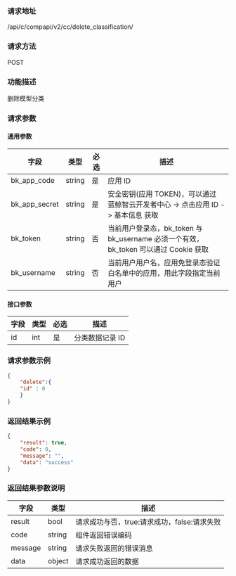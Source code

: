 ### 请求地址

/api/c/compapi/v2/cc/delete_classification/

### 请求方法

POST

### 功能描述

删除模型分类

### 请求参数

#### 通用参数

| 字段 | 类型 | 必选 |  描述 |
|-----------|------------|--------|------------|
| bk_app_code |  string | 是 | 应用 ID |
| bk_app_secret|  string | 是 | 安全密钥(应用 TOKEN)，可以通过 蓝鲸智云开发者中心 -&gt; 点击应用 ID -&gt; 基本信息 获取 |
| bk_token |  string | 否 | 当前用户登录态，bk_token 与 bk_username 必须一个有效，bk_token 可以通过 Cookie 获取 |
| bk_username |  string | 否 | 当前用户用户名，应用免登录态验证白名单中的应用，用此字段指定当前用户 |

#### 接口参数

| 字段 |  类型 | 必选 |  描述 |
|-------|-------------|--------|----------------------------------|
| id | int | 是 | 分类数据记录 ID |


### 请求参数示例

```json
{
    "delete":{
    "id" : 0
    }
}
```

### 返回结果示例

```json
{
    "result": true,
    "code": 0,
    "message": "",
    "data": "success"
}
```

### 返回结果参数说明

| 字段 | 类型 | 描述 |
|-----------|-----------|-----------|
| result | bool | 请求成功与否，true:请求成功，false:请求失败 |
| code | string | 组件返回错误编码 |
| message | string | 请求失败返回的错误消息 |
| data | object | 请求成功返回的数据 |
